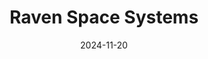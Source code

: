 ---  
layout: startup_page  
title: "Raven Space Systems"  
id: "ravenspacesystems.com"  
permalink: "/ravenspacesystemsravenspacesystems.com11202024/"  
website: "https://www.ravenspacesystems.com/"  
funding_round: "Pre-Seed"  
funding_amount: "$2M"  
investors: "Backswing Ventures, 46 Venture Capital, Mana Ventures, What If Ventures, Cape Fear Ventures"  
about: "Raven Space Systems has developed a patented Microwave Assisted Deposition (MAD) 3D printing process for scalable production of thermoset composite components. This technology significantly reduces lead times and costs compared to traditional methods, enabling the creation of high heat resistance and lightweight parts for aerospace and defense applications. The company focuses on providing thermal protection components for solid rocket motors and hypersonic vessels initially."  
markets: "Aerospace, Defense, Additive Manufacturing, Materials Science"  
hq: "Kansas City, Missouri, United States"  
founded_year: "2020"  
linkedin: "https://www.linkedin.com/company/ravenspacesystems"  
twitter: "https://twitter.com/raven_space_"  
instagram: ""  
facebook: "https://www.facebook.com/ravenspacesystems"  
crunchbase: "https://www.crunchbase.com/organization/raven-space-systems"  
pitchbook: "https://pitchbook.com/profiles/company/483822-10"  

date_display: "20-Nov-2024"  
date: "2024-11-20"

# SEO Optimization  
meta_title: "Raven Space Systems - Pre-Seed Funding ($2M)"  
meta_description: "Raven Space Systems, Raven Space Systems has developed a patented Microwave Assisted Deposition (MAD) 3D printing process for scalable production of thermoset composite co..."  
meta_keywords: "Raven Space Systems, Aerospace, Defense, Additive Manufacturing, Materials Science, Pre-Seed funding"  
canonical_url: "https://startup.projectstartups.com/ravenspacesystemsravenspacesystems.com11202024/"  
---